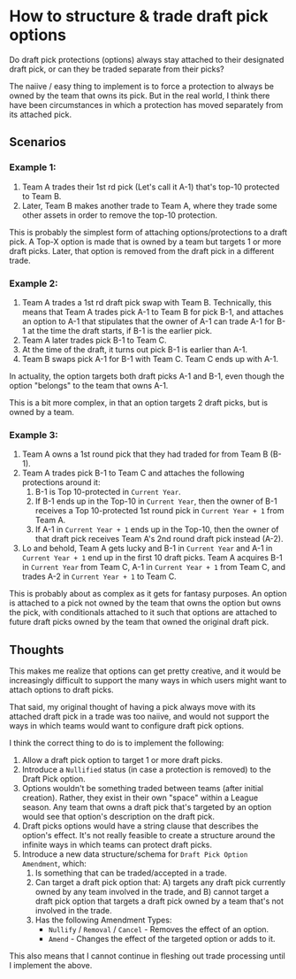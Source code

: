 # How to structure & trade draft pick options

Do draft pick protections (options) always stay attached to their designated draft pick, or can they be traded separate from their picks?

The naiive / easy thing to implement is to force a protection to always be owned by the team that owns its pick. But in the real world, I think there have been circumstances in which a protection has moved separately from its attached pick.

## Scenarios

### Example 1:

1. Team A trades their 1st rd pick (Let's call it A-1) that's top-10 protected to Team B.
2. Later, Team B makes another trade to Team A, where they trade some other assets in order to remove the top-10 protection.

This is probably the simplest form of attaching options/protections to a draft pick. A Top-X option is made that is owned by a team but targets 1 or more draft picks. Later, that option is removed from the draft pick in a different trade.

### Example 2:

1. Team A trades a 1st rd draft pick swap with Team B. Technically, this means that Team A trades pick A-1 to Team B for pick B-1, and attaches an option to A-1 that stipulates that the owner of A-1 can trade A-1 for B-1 at the time the draft starts, if B-1 is the earlier pick.
2. Team A later trades pick B-1 to Team C.
3. At the time of the draft, it turns out pick B-1 is earlier than A-1.
4. Team B swaps pick A-1 for B-1 with Team C. Team C ends up with A-1.

In actuality, the option targets both draft picks A-1 and B-1, even though the option "belongs" to the team that owns A-1.

This is a bit more complex, in that an option targets 2 draft picks, but is owned by a team.

### Example 3:

1. Team A owns a 1st round pick that they had traded for from Team B (B-1).
2. Team A trades pick B-1 to Team C and attaches the following protections around it:
    1. B-1 is Top 10-protected in `Current Year`.
    2. If B-1 ends up in the Top-10 in `Current Year`, then the owner of B-1 receives a Top 10-protected 1st round pick in `Current Year + 1` from Team A.
    3. If A-1 in `Current Year + 1` ends up in the Top-10, then the owner of that draft pick receives Team A's 2nd round draft pick instead (A-2).
3. Lo and behold, Team A gets lucky and B-1 in `Current Year` and A-1 in `Current Year + 1` end up in the first 10 draft picks. Team A acquires B-1 in `Current Year` from Team C, A-1 in `Current Year + 1` from Team C, and trades A-2 in `Current Year + 1` to Team C.

This is probably about as complex as it gets for fantasy purposes. An option is attached to a pick not owned by the team that owns the option but owns the pick, with conditionals attached to it such that options are attached to future draft picks owned by the team that owned the original draft pick.

## Thoughts

This makes me realize that options can get pretty creative, and it would be increasingly difficult to support the many ways in which users might want to attach options to draft picks.

That said, my original thought of having a pick always move with its attached draft pick in a trade was too naiive, and would not support the ways in which teams would want to configure draft pick options.

I think the correct thing to do is to implement the following:
1. Allow a draft pick option to target 1 or more draft picks.
2. Introduce a `Nullified` status (in case a protection is removed) to the Draft Pick option.
3. Options wouldn't be something traded between teams (after initial creation). Rather, they exist in their own "space" within a League season. Any team that owns a draft pick that's targeted by an option would see that option's description on the draft pick.
4. Draft picks options would have a string clause that describes the option's effect. It's not really feasible to create a structure around the infinite ways in which teams can protect draft picks.
5. Introduce a new data structure/schema for `Draft Pick Option Amendment`, which:
    1. Is something that can be traded/accepted in a trade.
    2. Can target a draft pick option that: A) targets any draft pick currently owned by any team involved in the trade, and B) cannot target a draft pick option that targets a draft pick owned by a team that's not involved in the trade.
    3. Has the following Amendment Types:
        * `Nullify` / `Removal` / `Cancel` - Removes the effect of an option.
        * `Amend` - Changes the effect of the targeted option or adds to it.

This also means that I cannot continue in fleshing out trade processing until I implement the above.
